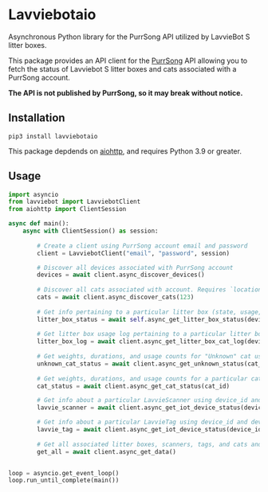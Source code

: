 # Lavviebotaio
Asynchronous Python library for the PurrSong API utilized by LavvieBot S litter boxes.

This package provides an API client for the [PurrSong](https://purrsong.com/en/) API allowing you to fetch the status of Lavviebot S litter boxes and cats associated with a PurrSong account.


**The API is not published by PurrSong, so it may break without notice.**


## Installation

```
pip3 install lavviebotaio
```

This package depdends on [aiohttp](https://docs.aiohttp.org/en/stable/), and requires Python 3.9 or greater.

## Usage

```python
import asyncio
from lavviebot import LavviebotClient
from aiohttp import ClientSession

async def main():
    async with ClientSession() as session:
    
        # Create a client using PurrSong account email and password
        client = LavviebotClient("email", "password", session)

        # Discover all devices associated with PurrSong account
        devices = await client.async_discover_devices()
        
        # Discover all cats associated with account. Requires `location id` as an `int`.
        cats = await client.async_discover_cats(123)
        
        # Get info pertaining to a particular litter box (state, usage, error log) using device_id integer
        litter_box_status = await self.async_get_litter_box_status(device_id)
        
        # Get litter box usage log pertaining to a particular litter box using device_id integer
        litter_box_log = await client.async_get_litter_box_cat_log(device_id)
        
        # Get weights, durations, and usage counts for "Unknown" cat using cat_id integer (cat_id for unknown cats is equal to the location_id)
        unknown_cat_status = await client.async_get_unknown_status(cat_id)
        
        # Get weights, durations, and usage counts for a particular cat using cat_id integer
        cat_status = await client.async_get_cat_status(cat_id)

        # Get info about a particular LavvieScanner using device_id and device_type of "lavvie_scanner")
        lavvie_scanner = await client.async_get_iot_device_status(device_id, "lavvie_scanner")

        # Get info about a particular LavvieTag using device_id and device_type of "lavvie_tag")
        lavvie_tag = await client.async_get_iot_device_status(device_id, "lavvie_tag")
        
        # Get all associated litter boxes, scanners, tags, and cats and store in a LavviebotData object
        get_all = await client.async_get_data()


loop = asyncio.get_event_loop()
loop.run_until_complete(main())
```
